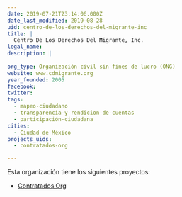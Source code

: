 ```yaml
---
date: 2019-07-21T23:14:06.000Z
date_last_modified: 2019-08-28
uid: centro-de-los-derechos-del-migrante-inc
title: |
  Centro De Los Derechos Del Migrante, Inc.
legal_name: 
description: |
  
org_type: Organización civil sin fines de lucro (ONG)
website: www.cdmigrante.org
year_founded: 2005
facebook: 
twitter: 
tags:
  - mapeo-ciudadano
  - transparencia-y-rendicion-de-cuentas
  - participación-ciudadana
cities: 
  - Ciudad de México
projects_uids:
  - contratados-org

---
```


Esta organización tiene los siguientes proyectos:

- [Contratados.Org](/proyectos/contratados-org)
